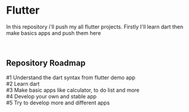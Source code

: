 <h1>Flutter</h1>
<p>

In this repository i'll push my all flutter projects. Firstly I'll learn dart then make basics apps and push them here 
</p>
<br/>

<h2>Repository Roadmap</h2>
<p>
#1 Understand the dart syntax from flutter demo app <br>
#2 Learn dart <br>
#3 Make basic apps like calculator, to do list and more <br>
#4 Develop your own and stable app <br>
#5 Try to develop more and different apps  
</p>
<br/>
